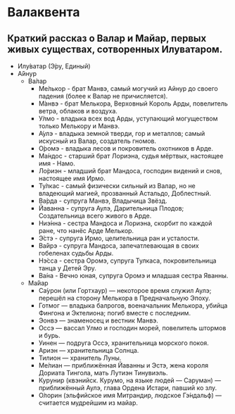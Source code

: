 # Валаквента
## Краткий рассказ о Валар и Майар, первых живых существах, сотворенных Илуватаром.

* Илу́ватар (Э́ру, Единый)
* А́йнур
    * Ва́лар
        * Ме́лькор - брат Манвэ, самый могучий из Айнур до своего падения (более к Валар не причисляется).
        * М́анвэ - брат Мелькора, Верховный Король Арды, повелитель ветра, облаков и воздуха.
        * У́лмо - владыка всех вод Арды, уступающий могуществом только Мелькору и Манвэ.
        * А́улэ - владыка земной тверди, гор и металлов; самый искусный из Валар, создатель гномов.
        * О́ромэ - владыка лесов и покровитель охотников в Арде.
        * Ма́ндос - старший брат Лориэна, судья мёртвых, настоящее имя - Намо.
        * Ло́риэн - младший брат Мандоса, господин видений и снов, настоящее имя Ирмо.
        * Ту́лкас - самый физически сильный из Валар, но не владеющий магией, прозванный Астальдо, Доблестный.
        * Ва́рда - супруга Манвэ, Владычица Звёзд.
        * Йаванна - супруга Аулэ, Дарительница Плодов; Создательница всего живого в Арде.
        * Ниэ́нна - сестра Мандоса и Лориэна, скорбит по каждой ране, что нанёс Арде Мелькор.
        * Э́стэ - супруга Ирмо, целительница ран и усталости.
        * Ва́йрэ - супруга Мандоса, запечатлевающая в своих гобеленах судьбы Арды.
        * Нэ́сса - сестра Оромэ, супруга Тулкаса, покровительница танца у Детей Эру.
        * Ва́на - Вечно юная, супруга Оромэ и младшая сестра Яванны.
    * Ма́йар
        * Са́урон (или Гортхаур) — некоторое время служил Аулэ; перешёл на сторону Мелькора в Предначальную Эпоху.
        * Готмог — владыка балрогов, военачальник Мелькора, убийца Фингона и Эктелиона; погиб вместе с последним.
        * Эонвэ — знаменосец и вестник Манвэ.
        * Оссэ — вассал Улмо и господин морей, повелитель штормов и бурь.
        * Уинен — подруга Оссэ, хранительница морского покоя.
        * Ариэн — хранительница Солнца.
        * Тилион — хранитель Луны.
        * Ме́лиан — приближённая Йаванны и Эстэ, жена короля Дориата Тингола, мать Лутиэн Тинувиэль.
        * Курунир (квэнийск. Курумо, на языке людей — Саруман) — приближённый Аулэ, глава Ордена Истари, павший ко злу.
        * О́лорин (эльфийское имя Митрандир, людское Гэ́ндальф) —считается мудрейшим из майар.
